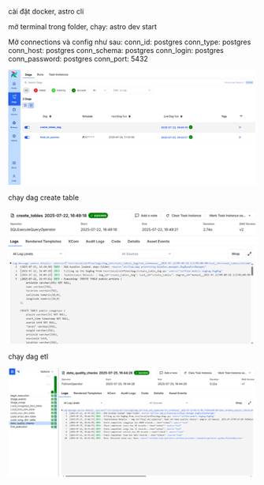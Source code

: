 cài đặt docker, astro cli

mở terminal trong folder, chạy: astro dev start

Mở connections và config như sau:
    conn_id: postgres
    conn_type: postgres
    conn_host: postgres
    conn_schema: postgres
    conn_login: postgres 
    conn_password: postgres
    conn_port: 5432

![Giao diện Airflow](./screenshots/all_dags.png)

chạy dag create table

![Giao diện Create Table thành công](./screenshots/create_table.png)

chạy dag etl

![Chạy thành công](./screenshots/success.png)